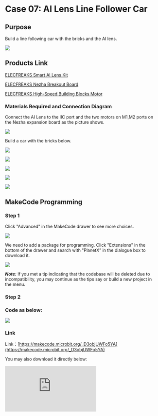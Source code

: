 # Case 07: AI Lens Line Follower Car

## Purpose

Build a line following car with the bricks and the AI lens.

![](./images/05035_01.png)

## Products Link

[ELECFREAKS Smart AI Lens Kit](https://www.elecfreaks.com/elecfreaks-smart-ai-lens-kit.html)

[ELECFREAKS Nezha Breakout Board](https://www.elecfreaks.com/nezha-breakout-board.html)

[ELECFREAKS High-Speed Building Blocks Motor](https://www.elecfreaks.com/geekservo-motor-2kg-compatible-with-lego.html)


### Materials Required and Connection Diagram

 Connect the AI Lens to the IIC port and the two motors on M1,M2 ports on the Nezha expansion board as the picture shows.


![](./images/05035_07_07.png)

 Build a car with the bricks below.

![](./images/05035_07_01.png)

![](./images/05035_07_02.png)

![](./images/05035_07_03.png)

![](./images/05035_07_04.png)

![](./images/05035_07_05.png)



## MakeCode Programming


### Step 1

Click "Advanced" in the MakeCode drawer to see more choices.

![](./images/05001_04.png)

We need to add a package for programming. Click "Extensions" in the bottom of the drawer and search with "PlanetX" in the dialogue box to download it.

![](./images/05001_05.png)

***Note:*** If you met a tip indicating that the codebase will be deleted due to incompatibility, you may continue as the tips say or build a new project in the menu.

### Step 2

### Code as below:

![](./images/05035_07_06.png)


### Link
Link：[https://makecode.microbit.org/_D3objUWFo5YA](https://makecode.microbit.org/_D3objUWFo5YA)

You may also download it directly below:


<div
    style={{
        position: 'relative',
        paddingBottom: '60%',
        overflow: 'hidden',
    }}
>
    <iframe
        src="https://makecode.microbit.org/_D3objUWFo5YA"
        frameborder="0"
        sandbox="allow-popups allow-forms allow-scripts allow-same-origin"
        style={{
            position: 'absolute',
            width: '100%',
            height: '100%',
        }}
    />
</div>


### Result
The car moves along with the line with the guidance of the AI lens.
